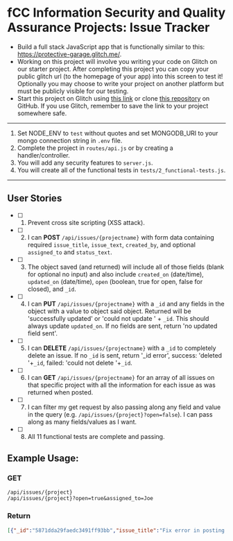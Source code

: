# fCC Information Security and Quality Assurance Projects: Issue Tracker  

- Build a full stack JavaScript app that is functionally similar to this: https://protective-garage.glitch.me/.  
- Working on this project will involve you writing your code on Glitch on our starter project. After completing this project you can copy your public glitch url (to the homepage of your app) into this screen to test it! Optionally you may choose to write your project on another platform but must be publicly visible for our testing.  
- Start this project on Glitch using [this link](https://glitch.com/#!/import/github/freeCodeCamp/boilerplate-project-issuetracker/) or clone [this repository](https://github.com/freeCodeCamp/boilerplate-project-issuetracker/) on GitHub. If you use Glitch, remember to save the link to your project somewhere safe.

---

1) Set NODE_ENV to `test` without quotes and set MONGODB_URI to your mongo connection string in `.env` file.  
2) Complete the project in `routes/api.js` or by creating a handler/controller.  
3) You will add any security features to `server.js`.  
4) You will create all of the functional tests in `tests/2_functional-tests.js`.   

---

## User Stories  
* [ ] 1. Prevent cross site scripting (XSS attack).  
* [ ] 2. I can **POST** `/api/issues/{projectname}` with form data containing required `issue_title`, `issue_text`, `created_by`, and optional `assigned_to` and `status_text`.  
* [ ] 3. The object saved (and returned) will include all of those fields (blank for optional no input) and also include `created_on` (date/time), `updated_on` (date/time), `open` (boolean, true for open, false for closed), and `_id`.  
* [ ] 4. I can **PUT** `/api/issues/{projectname}` with a `_id` and any fields in the object with a value to object said object. Returned will be 'successfully updated' or 'could not update ' + `_id`. This should always update `updated_on`. If no fields are sent, return 'no updated field sent'.  
* [ ] 5. I can **DELETE** `/api/issues/{projectname}` with a `_id` to completely delete an issue. If no `_id` is sent, return '_id error', success: 'deleted '+`_id`, failed: 'could not delete '+`_id`.  
* [ ] 6. I can **GET** `/api/issues/{projectname}` for an array of all issues on that specific project with all the information for each issue as was returned when posted.  
* [ ] 7. I can filter my get request by also passing along any field and value in the query (e.g. `/api/issues/{project}?open=false`). I can pass along as many fields/values as I want.  
* [ ] 8. All 11 functional tests are complete and passing.  

## Example Usage:  

### GET  
```
/api/issues/{project}  
/api/issues/{project}?open=true&assigned_to=Joe
```

### Return  
```json
[{"_id":"5871dda29faedc3491ff93bb","issue_title":"Fix error in posting data","issue_text":"When we post data it has an error.","created_on":"2017-01-08T06:35:14.240Z","updated_on":"2017-01-08T06:35:14.240Z","created_by":"Joe","assigned_to":"Joe","open":true,"status_text":"In QA"},...]
```

